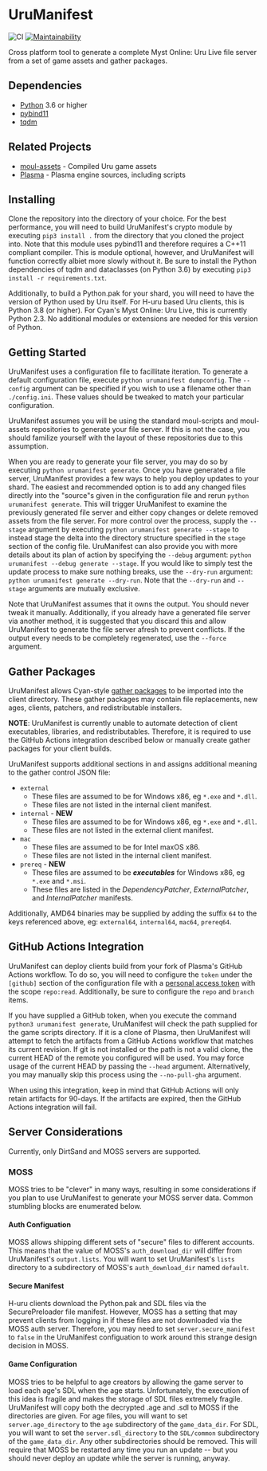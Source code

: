 # UruManifest
![CI](https://github.com/Hoikas/UruManifest/workflows/CI/badge.svg)
[![Maintainability](https://api.codeclimate.com/v1/badges/2292f18dae31a985d794/maintainability)](https://codeclimate.com/github/Hoikas/UruManifest/maintainability)

Cross platform tool to generate a complete Myst Online: Uru Live file server from a set of game
assets and gather packages.

## Dependencies
- [Python](https://www.python.org) 3.6 or higher
- [pybind11](https://github.com/pybind/pybind11)
- [tqdm](https://github.com/tqdm/tqdm)

## Related Projects
- [moul-assets](https://github.com/H-uru/moul-assets) - Compiled Uru game assets
- [Plasma](https://github.com/H-uru/Plasma) - Plasma engine sources, including scripts

## Installing
Clone the repository into the directory of your choice. For the best performance, you will need
to build UruManifest's crypto module by executing `pip3 install .` from the directory that you
cloned the project into. Note that this module uses pybind11 and therefore requires a C++11
compliant compiler. This is module optional, however, and UruManifest will function correctly albiet
more slowly without it. Be sure to install the Python dependencies of tqdm and dataclasses (on
Python 3.6) by executing `pip3 install -r requirements.txt`.

Additionally, to build a Python.pak for your shard, you will need to have the version of Python used
by Uru itself. For H-uru based Uru clients, this is Python 3.8 (or higher). For Cyan's Myst Online:
Uru Live, this is currently Python 2.3. No additional modules or extensions are needed for this
version of Python.

## Getting Started
UruManifest uses a configuration file to facillitate iteration. To generate a default configuration
file, execute `python urumanifest dumpconfig`. The `--config` argument can be specified if you wish
to use a filename other than `./config.ini`. These values should be tweaked to match your particular configuration.

UruManifest assumes you will be using the standard moul-scripts and moul-assets repositories to
generate your file server. If this is not the case, you should familize yourself with the layout of
these repositories due to this assumption.

When you are ready to generate your file server, you may do so by executing `python urumanifest generate`.
Once you have generated a file server, UruManifest provides a few ways to help you deploy updates to
your shard. The easiest and recommended option is to add any changed files directly into the "source"s
given in the configuration file and rerun `python urumanifest generate`. This will trigger UruManifest
to examine the previously generated file server and either copy changes or delete removed assets from
the file server. For more control over the process, supply the `--stage` argument by executing
`python urumanifest generate --stage` to instead stage the delta into the directory structure
specified in the `stage` section of the config file. UruManifest can also provide you with more details
about its plan of action by specifying the `--debug` argument: `python urumanifest --debug generate --stage`.
If you would like to simply test the update process to make sure nothing breaks, use the `--dry-run`
argument: `python urumanifest generate --dry-run`. Note that the `--dry-run` and `--stage` arguments
are mutually exclusive.

Note that UruManifest assumes that it owns the output. You should never tweak it manually.
Additionally, if you already have a generated file server via another method, it is suggested that
you discard this and allow UruManifest to generate the file server afresh to prevent conflicts.
If the output every needs to be completely regenerated, use the `--force` argument.

## Gather Packages
UruManifest allows Cyan-style [gather packages](http://account.mystonline.com/download/AssetSubmissionExample.zip)
to be imported into the client directory. These gather packages may contain file replacements, new
ages, clients, patchers, and redistributable installers.

**NOTE**: UruManifest is currently unable to automate detection of client executables, libraries,
and redistributables. Therefore, it is required to use the GitHub Actions integration described
below or manually create gather packages for your client builds.

UruManifest supports additional sections in and assigns additional meaning to the gather control JSON file:
- `external`
    - These files are assumed to be for Windows x86, eg `*.exe` and `*.dll`.
    - These files are not listed in the internal client manifest.
- `internal` - **NEW**
    - These files are assumed to be for Windows x86, eg `*.exe` and `*.dll`.
    - These files are not listed in the external client manifest.
- `mac`
    - These files are assumed to be for Intel maxOS x86.
    - These files are not listed in the internal client manifest.
- `prereq` - **NEW**
    - These files are assumed to be ***executables*** for Windows x86, eg `*.exe` and `*.msi`.
    - These files are listed in the *DependencyPatcher*, *ExternalPatcher*, and *InternalPatcher* manifests.

Additionally, AMD64 binaries may be supplied by adding the suffix `64` to the keys referenced above,
eg: `external64`, `internal64`, `mac64`, `prereq64`.

## GitHub Actions Integration
UruManifest can deploy clients build from your fork of Plasma's GitHub Actions workflow. To do so,
you will need to configure the `token` under the `[github]` section of the configuration file with
a [personal access token](https://docs.github.com/en/authentication/keeping-your-account-and-data-secure/creating-a-personal-access-token)
with the scope `repo:read`. Additionally, be sure to configure the `repo` and `branch` items.

If you have supplied a GitHub token, when you execute the command `python3 urumanifest generate`,
UruManifest will check the path supplied for the game scripts directory. If it is a clone of Plasma,
then UruManifest will attempt to fetch the artifacts from a GitHub Actions workflow that matches its
current revision. If git is not installed or the path is not a valid clone, the current HEAD of the
remote you configured will be used. You may force usage of the current HEAD by passing the `--head`
argument. Alternatively, you may manually skip this process using the `--no-pull-gha` argument.

When using this integration, keep in mind that GitHub Actions will only retain artifacts for 90-days.
If the artifacts are expired, then the GitHub Actions integration will fail.

## Server Considerations
Currently, only DirtSand and MOSS servers are supported.

### MOSS
MOSS tries to be "clever" in many ways, resulting in some considerations if you plan to use
UruManifest to generate your MOSS server data. Common stumbling blocks are enumerated below.

#### Auth Configuation
MOSS allows shipping different sets of "secure" files to different accounts. This means that the
value of MOSS's `auth_download_dir` will differ from UruManifest's `output.lists`. You will want to
set UruManifest's `lists` directory to a subdirectory of MOSS's `auth_download_dir` named `default`.

#### Secure Manifest
H-uru clients download the Python.pak and SDL files via the SecurePreloader file manifest. However,
MOSS has a setting that may prevent clients from logging in if these files are not downloaded via
the MOSS auth server. Therefore, you may need to set `server.secure_manifest` to `false` in the
UruManifest configuation to work around this strange design decision in MOSS.

#### Game Configuration
MOSS tries to be helpful to age creators by allowing the game server to load each age's SDL when the
age starts. Unfortunately, the execution of this idea is fragile and makes the storage of SDL files
extremely fragile. UruManifest will copy both the decrypted .age and .sdl to MOSS if the directories
are given. For age files, you will want to set `server.age_directory` to the `age` subdirectory of
the `game_data_dir`. For SDL, you will want to set the `server.sdl_directory` to the `SDL/common`
subdirectory of the `game_data_dir`. Any other subdirectories should be removed. This will require
that MOSS be restarted any time you run an update -- but you should never deploy an update while
the server is running, anyway.
